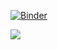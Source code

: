 

[![Binder](https://mybinder.org/badge_logo.svg)](https://mybinder.org/v2/git/tiszalab%2FBinder1/HEAD?urlpath=%2Fdoc%2Ftree%2Fbaby_code.R)

![](https://img.shields.io/badge/Tisza_Lab-black?color=%23abedf6&link=https%3A%2F%2Favatars.githubusercontent.com%2Fu%2F180460755%3Fs%3D200%26v%3D4])